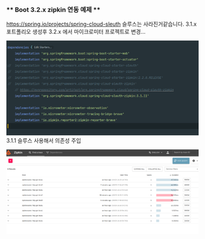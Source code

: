
### ** Boot 3.2.x zipkin 연동 예제 **  

https://spring.io/projects/spring-cloud-sleuth
슬루스는 사라진거같습니다.
3.1.x 포트폴리오 생성후 3.2.x 에서 마이크로미터 프로젝트로 변경...

![img_1.png](src%2Fmain%2Fresources%2Fimg%2Fimg_1.png)
3.1.1 슬루스 사용해서 의존성 주입

![img.png](src%2Fmain%2Fresources%2Fimg%2Fimg.png)

